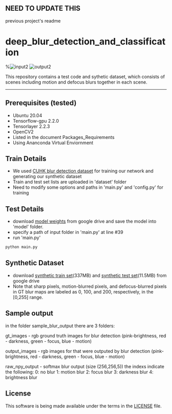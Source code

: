 ## NEED TO UPDATE THIS 
previous project's readme 

# deep_blur_detection_and_classification


%![input2](./input/out_of_focus0607.jpg) ![output2](./output/out_of_focus0607.png)

This repository contains a test code and sythetic dataset, which consists of scenes including motion and defocus blurs together in each scene.

--------------------------

## Prerequisites (tested)
- Ubuntu 20.04
- Tensorflow-gpu 2.2.0
- Tensorlayer 2.2.3
- OpenCV2
- Listed in the document Packages_Requirements
- Using Ananconda Virtual Enviornment

## Train Details
- We used [CUHK blur detection dataset](http://www.cse.cuhk.edu.hk/~leojia/projects/dblurdetect/dataset.html) for training our network and generating our synthetic dataset
- Train and test set lists are uploaded in 'dataset' folder
- Need to modify some options and paths in 'main.py' and 'config.py' for training

## Test Details
- download [model weights](https://drive.google.com/file/d/11FBVmAIfeHDHpOjLXewzpA2lgcOOqo2_/view?usp=sharing) from google drive and save the model into 'model' folder.
- specify a path of input folder in 'main.py' at line #39
- run 'main.py'

```bash
python main.py
```
## Synthetic Dataset
- download [synthetic train set](https://drive.google.com/file/d/1QUygL2nalHldcJMwFJPfPFWokMoIbI9L/view?usp=sharing)(337MB) and [synthetic test set](https://drive.google.com/file/d/1-lV3CS_6rI_by6StkGQYsdn0SeOxwepu/view?usp=sharing)(11.5MB) from google drive
- Note that sharp pixels, motion-blurred pixels, and defocus-blurred pixels in GT blur maps are labeled as 0, 100, and 200, respectively, in the [0,255] range.

## Sample output 
in the folder sample_blur_output there are 3 folders:

gt_images - rgb ground truth images for blur detection (pink-brightness, red - darkness, green - focus, blue - motion)

output_images - rgb images for that were outputed by blur detection (pink-brightness, red - darkness, green - focus, blue - motion) 

raw_npy_output - softmax blur output (size (256,256,5)) the indexs indicate the following: 0: no blur 1: motion blur 2: focus blur 3: darkness blur 4: brightness blur

## License ##

This software is being made available under the terms in the [LICENSE](LICENSE) file.

